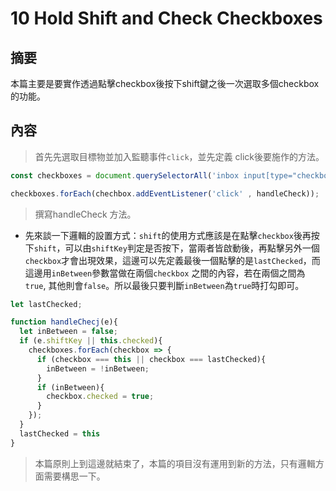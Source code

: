 # 10 Hold Shift and Check Checkboxes

## 摘要

本篇主要是要實作透過點擊checkbox後按下shift鍵之後一次選取多個checkbox的功能。



## 內容

> 首先先選取目標物並加入監聽事件`click`，並先定義 click後要施作的方法。

```javascript
const checkboxes = document.querySelectorAll('inbox input[type="checkbox"]');

checkboxes.forEach(chechbox.addEventListener('click' , handleCheck));
```

>撰寫handleCheck 方法。

- 先來談一下邏輯的設置方式：`shift`的使用方式應該是在點擊`checkbox`後再按下`shift`，可以由`shiftKey`判定是否按下，當兩者皆啟動後，再點擊另外一個 `checkbox`才會出現效果，這邊可以先定義最後一個點擊的是`lastChecked`，而這邊用`inBetween`參數當做在兩個`checkbox` 之間的內容，若在兩個之間為`true`, 其他則會`false`。所以最後只要判斷`inBetween`為`true`時打勾即可。

```javascript
let lastChecked;

function handleChecj(e){
  let inBetween = false;
  if (e.shiftKey || this.checked){
    checkboxes.forEach(checkbox => {
      if (checkbox === this || checkbox === lastChecked){
        inBetween = !inBetween;
      }
      if (inBetween){
        checkbox.checked = true;
      }
    });
  }
  lastChecked = this
}
```



> 本篇原則上到這邊就結束了，本篇的項目沒有運用到新的方法，只有邏輯方面需要構思一下。

